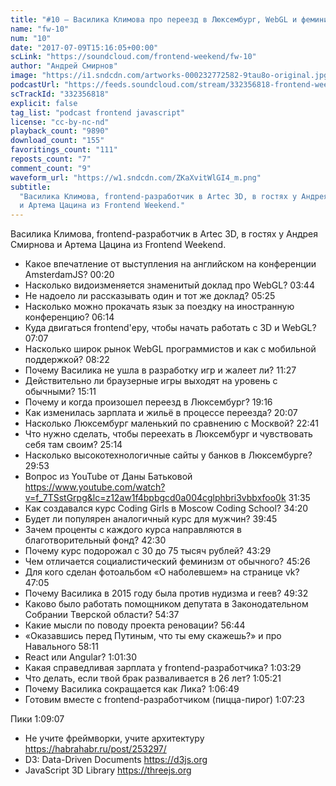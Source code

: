 ```yaml
---
title: "#10 – Василика Климова про переезд в Люксембург, WebGL и феминизм"
name: "fw-10"
num: "10"
date: "2017-07-09T15:16:05+00:00"
scLink: "https://soundcloud.com/frontend-weekend/fw-10"
author: "Андрей Смирнов"
image: "https://i1.sndcdn.com/artworks-000232772582-9tau8o-original.jpg"
podcastUrl: "https://feeds.soundcloud.com/stream/332356818-frontend-weekend-fw-10.m4a"
scTrackId: "332356818"
explicit: false
tag_list: "podcast frontend javascript"
license: "cc-by-nc-nd"
playback_count: "9890"
download_count: "155"
favoritings_count: "111"
reposts_count: "7"
comment_count: "9"
waveform_url: "https://w1.sndcdn.com/ZKaXvitWlGI4_m.png"
subtitle:
  "Василика Климова, frontend-разработчик в Artec 3D, в гостях у Андрея Смирнова
  и Артема Цацина из Frontend Weekend."
---
```


Василика Климова, frontend-разработчик в Artec 3D, в гостях у Андрея Смирнова и
Артема Цацина из Frontend Weekend.

- Какое впечатление от выступления на английском на конференции AmsterdamJS?
  <timecode sec="20">00:20</timecode>
- Насколько видоизменяется знаменитый доклад про WebGL?
  <timecode sec="224">03:44</timecode>
- Не надоело ли рассказывать один и тот же доклад?
  <timecode sec="325">05:25</timecode>
- Насколько можно прокачать язык за поездку на иностранную конференцию?
  <timecode sec="374">06:14</timecode>
- Куда двигаться frontend'еру, чтобы начать работать с 3D и WebGL?
  <timecode sec="427">07:07</timecode>
- Насколько широк рынок WebGL программистов и как с мобильной поддержкой?
  <timecode sec="502">08:22</timecode>
- Почему Василика не ушла в разработку игр и жалеет ли?
  <timecode sec="687">11:27</timecode>
- Действительно ли браузерные игры выходят на уровень с обычными?
  <timecode sec="911">15:11</timecode>
- Почему и когда произошел переезд в Люксембург?
  <timecode sec="1156">19:16</timecode>
- Как изменилась зарплата и жильё в процессе переезда?
  <timecode sec="1207">20:07</timecode>
- Насколько Люксембург маленький по сравнению с Москвой?
  <timecode sec="1361">22:41</timecode>
- Что нужно сделать, чтобы переехать в Люксембург и чувствовать себя там своим?
  <timecode sec="1514">25:14</timecode>
- Насколько высокотехнологичные сайты у банков в Люксембурге?
  <timecode sec="1793">29:53</timecode>
- Вопрос из YouTube от Даны Батьковой
  <https://www.youtube.com/watch?v=f_7TSstGrpg&lc=z12aw1f4bpbgcd0a004cglphbri3vbbxfoo0k>
  <timecode sec="1895">31:35</timecode>
- Как создавался курс Coding Girls в Moscow Coding School?
  <timecode sec="2060">34:20</timecode>
- Будет ли популярен аналогичный курс для мужчин?
  <timecode sec="2385">39:45</timecode>
- Зачем проценты с каждого курса направляются в благотворительный фонд?
  <timecode sec="2550">42:30</timecode>
- Почему курс подорожал с 30 до 75 тысяч рублей?
  <timecode sec="2609">43:29</timecode>
- Чем отличается социалистический феминизм от обычного?
  <timecode sec="2726">45:26</timecode>
- Для кого сделан фотоальбом «О наболевшем» на странице vk?
  <timecode sec="2825">47:05</timecode>
- Почему Василика в 2015 году была против нудизма и геев?
  <timecode sec="2972">49:32</timecode>
- Каково было работать помощником депутата в Законодательном Собрании Тверской
  области? <timecode sec="3277">54:37</timecode>
- Какие мысли по поводу проекта реновации? <timecode sec="3404">56:44</timecode>
- «Оказавшись перед Путиным, что ты ему скажешь?» и про Навального
  <timecode sec="3491">58:11</timecode>
- React или Angular? <timecode sec="3690">1:01:30</timecode>
- Какая справедливая зарплата у frontend-разработчика?
  <timecode sec="3809">1:03:29</timecode>
- Что делать, если твой брак разваливается в 26 лет?
  <timecode sec="3921">1:05:21</timecode>
- Почему Василика сокращается как Лика? <timecode sec="4009">1:06:49</timecode>
- Готовим вместе с frontend-разработчиком (пицца-пирог)
  <timecode sec="4043">1:07:23</timecode>

Пики <timecode sec="4147">1:09:07</timecode>

- Не учите фреймворки, учите архитектуру <https://habrahabr.ru/post/253297/>
- D3: Data-Driven Documents <https://d3js.org>
- JavaScript 3D Library <https://threejs.org>
